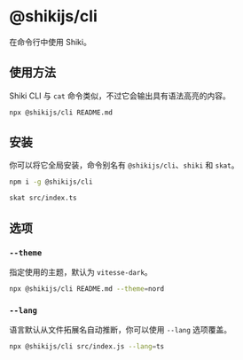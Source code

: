 # @shikijs/cli

<Badges name="@shikijs/cli" />

在命令行中使用 Shiki。

## 使用方法

Shiki CLI 与 `cat` 命令类似，不过它会输出具有语法高亮的内容。

```bash
npx @shikijs/cli README.md
```

## 安装

你可以将它全局安装，命令别名有 `@shikijs/cli`、`shiki` 和 `skat`。

```bash
npm i -g @shikijs/cli

skat src/index.ts
```

## 选项

### `--theme`

指定使用的主题，默认为 `vitesse-dark`。

```bash
npx @shikijs/cli README.md --theme=nord
```

### `--lang`

语言默认从文件拓展名自动推断，你可以使用 `--lang` 选项覆盖。

```bash
npx @shikijs/cli src/index.js --lang=ts
```
